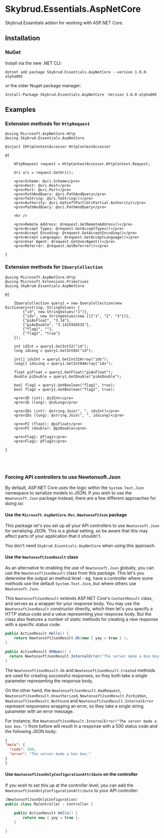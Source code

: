 # Skybrud.Essentials.AspNetCore

Skybrud.Essentials addon for working with ASP.NET Core.

## Installation

### NuGet

Install via the new .NET CLI:

```
dotnet add package Skybrud.Essentials.AspNetCore --version 1.0.0-alpha005
```

or the older Nuget package manager:

```
Install-Package Skybrud.Essentials.AspNetCore -Version 1.0.0-alpha005
```

## Examples

### Extension methods for `HttpRequest`

```cshtml
@using Microsoft.AspNetCore.Http
@using Skybrud.Essentials.AspNetCore

@inject IHttpContextAccessor HttpContextAccessor

@{

    HttpRequest request = HttpContextAccessor.HttpContext.Request;

    Uri uri = request.GetUri();
    
    <pre>Scheme: @uri.Scheme</pre>
    <pre>Host: @uri.Host</pre>
    <pre>Port: @uri.Port</pre>
    <pre>PathAndQuery: @uri.PathAndQuery</pre>
    <pre>ToString: @uri.ToString()</pre>
    <pre>Authority: @uri.GetLeftPart(UriPartial.Authority)</pre>
    <pre>PathAndQuery: @uri.PathAndQuery</pre>

    <hr />

    <pre>Remote Address: @request.GetRemoteAddress()</pre>
    <pre>Accept Types: @request.GetAcceptTypes()</pre>
    <pre>Accept Encoding: @request.GetAcceptEncoding()</pre>
    <pre>Accept Languages: @request.GetAcceptLanguage()</pre>
    <pre>User Agent: @request.GetUserAgent()</pre>
    <pre>Referrer: @request.GetReferrer()</pre>

}
```

### Extension methods for `IQueryCollection`

```cshtml
@using Microsoft.AspNetCore.Http
@using Microsoft.Extensions.Primitives
@using Skybrud.Essentials.AspNetCore

@{

    IQueryCollection query1 = new QueryCollection(new Dictionary<string, StringValues> {
        {"id", new StringValues("1")},
        {"ids", new StringValues(new []{"1", "2", "3"})},
        {"piAsFloat", "3.14"},
        {"piAsDouble", "3.1415926535"},
        {"flag1", ""},
        {"flag2", "true"}
    });
    
    int idInt = query1.GetInt32("id");
    long idLong = query1.GetInt64("id");
    
    int[] idsInt = query1.GetInt32Array("ids");
    long[] idsLong = query1.GetInt64Array("ids");

    float piFloat = query1.GetFloat("piAsFloat");
    double piDouble = query1.GetDouble("piAsDouble");
    
    bool flag1 = query1.GetBoolean("flag1", true);
    bool flag2 = query1.GetBoolean("flag2", true);
    
    <pre>ID (int): @idInt</pre>
    <pre>ID (long): @idLong</pre>
    
    <pre>IDs (int): @string.Join(", ", idsInt)</pre>
    <pre>IDs (long): @string.Join(", ", idsLong)</pre>

    <pre>PI (float): @piFloat</pre>
    <pre>PI (double): @piDouble</pre>
    
    <pre>Flag1: @flag1</pre>
    <pre>Flag1: @flag2</pre>

}
```

<br /><br />

### Forcing API controllers to use Newtonsoft.Json

By default, ASP.NET Core uses the logic within the `System.Text.Json` namespace to serialize models to JSON. If you wish to use the `Newtonsoft.Json` package instead, there are a few different approaches for doing so:

#### Use the `Microsoft.AspNetCore.Mvc.NewtonsoftJson` package

This package let's you set up all your API controllers to use `Newtonsoft.Json` for serializing JSON. This is a global setting, so be aware that this may affect parts of your application that it shouldn't.

You don't need `Skybrud.Essentials.AspNetCore` when using this approach.


#### Use the `NewtonsoftJsonResult` class

As an alternative to enabling the use of `Newtonsoft.Json` globally, you can use the `NewtonsoftJsonResult` class from this package. This let's you determine the output an method level - eg. have a controller where some methods use the default `System.Text.Json`, but where others use `Newtonsoft.Json`.

This `NewtonsoftJsonResult` extends ASP.NET Core's `ContentResult` class, and serves as a wrapper for your response body. You may use the `NewtonsoftJsonResult` constructor directly, which then let's you specify a HTTP status code and a value representing your response body. But the class also features a number of static methods for creating a new response with a specific status code:
 
```csharp
public ActionResult Hello() {
    return NewtonsoftJsonResult.Ok(new { yay = true } );
}
```

```csharp
public ActionResult OhNoes() {
  return NewtonsoftJsonResult.InternalError("The server made a boo boo.");
}
```

The `NewtonsoftJsonResult.Ok` and `NewtonsoftJsonResult.Created` methods are used for creating successful responses, so they both take a single parameter representing the response body.

On the other hand, the `NewtonsoftJsonResult.BadRequest`, `NewtonsoftJsonResult.Unauthorized`, `NewtonsoftJsonResult.Forbidden`, `NewtonsoftJsonResult.NotFound` and `NewtonsoftJsonResult.InternalError` represent responsens wrapping an error, so they take a single string parameter with an error message.

For instance, the `NewtonsoftJsonResult.InternalError("The server made a boo boo.")` from before will result in a response with a 500 status code and the following JSON body:

```json
{
"meta": {
  "code": 500,
  "error": "The server made a boo boo."
}
}
```

#### Use `NewtonsoftJsonOnlyConfigurationAttribute` on the controller

If you wish to set this up at the controller level, you can add the `NewtonsoftJsonOnlyConfigurationAttribute` to your API controller:

```csharp
[NewtonsoftJsonOnlyConfiguration]
public class MyController : Controller {

    public ActionResult Hello() {
        return new { yay = true };
    }

}
```
